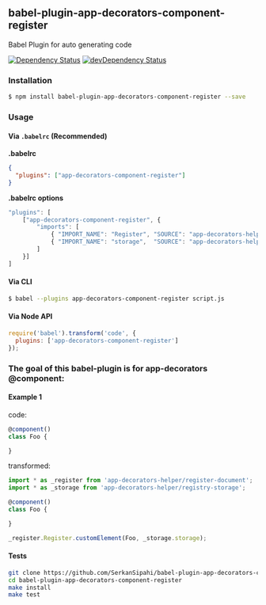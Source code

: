 ## babel-plugin-app-decorators-component-register
Babel Plugin for auto generating code

<p>
    <a href="https://david-dm.org/SerkanSipahi/app-decorators?path=packages/babel-plugin-app-decorators-component-register"><img src="https://david-dm.org/SerkanSipahi/david.svg" alt="Dependency Status"></a>
    <a href="https://david-dm.org/SerkanSipahi/app-decorators?path=packages/babel-plugin-app-decorators-component-register&type=dev"><img src="https://david-dm.org/SerkanSipahi/david/dev-status.svg" alt="devDependency Status"></a>
</p>

### Installation

```sh
$ npm install babel-plugin-app-decorators-component-register --save
```

### Usage

#### Via `.babelrc` (Recommended)

**.babelrc**

```json
{
  "plugins": ["app-decorators-component-register"]
}
```

**.babelrc options**
```js
"plugins": [
    ["app-decorators-component-register", {
        "imports": [
            { "IMPORT_NAME": "Register", "SOURCE": "app-decorators-helper/register-customelement" },
            { "IMPORT_NAME": "storage",  "SOURCE": "app-decorators-helper/random-storage" }
        ]
    }]
]
```

#### Via CLI

```sh
$ babel --plugins app-decorators-component-register script.js
```

#### Via Node API

```js
require('babel').transform('code', {
  plugins: ['app-decorators-component-register']
});
```

### The goal of this babel-plugin is for app-decorators @component:

#### Example 1
code:
```js
@component()
class Foo {

}
```
transformed:
```js
import * as _register from 'app-decorators-helper/register-document';
import * as _storage from 'app-decorators-helper/registry-storage';

@component()
class Foo {

}

_register.Register.customElement(Foo, _storage.storage);
```


#### Tests
```bash
git clone https://github.com/SerkanSipahi/babel-plugin-app-decorators-component-register.git
cd babel-plugin-app-decorators-component-register
make install
make test
```
